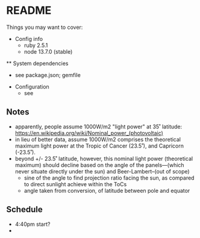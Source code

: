 # README

Things you may want to cover:

* Config info
  - ruby 2.5.1
  - node 13.7.0 (stable)

** System dependencies
  - see package.json; gemfile

* Configuration
  - see 


## Notes
- apparently, people assume 1000W/m2 "light power" at 35˚ latitude: https://en.wikipedia.org/wiki/Nominal_power_(photovoltaic)
- in lieu of better data, assume 1000W/m2 comprises the theoretical maximum light power at the Tropic of Cancer (23.5˚), and Capricorn (-23.5˚).
- beyond +/- 23.5˚ latitude, however, this nominal light power (theoretical maximum) should decline based on the angle of the panels—(which never situate directly under the sun) and Beer-Lambert–(out of scope)
  - sine of the angle to find projection ratio facing the sun, as compared to direct sunlight achieve within the ToCs
  - angle taken from conversion, of latitude between pole and equator


## Schedule
- 4:40pm start?
-
